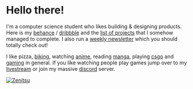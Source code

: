 # Hello there! 

I'm a computer science student who likes building & designing products. Here is my [behance](https://www.behance.net/calatop) / [dribbble](https://dribbble.com/calatop) and the [list of projects](https://github.com/Calatop/Calatop/blob/main/projects.md) that I somehow managed to complete. I also run a [weekly newsletter](https://tanoshi.substack.com/) which you should totally check out!
  
I like pizza, [biking](https://www.strava.com/athletes/51964595), watching [anime](https://myanimelist.net/animelist/Calatop), reading [manga](https://myanimelist.net/mangalist/Calatop),  playing [csgo](https://settings.gg/player/279387466) and [gaming](https://steamcommunity.com/id/calatop) in general. If you like watching people play games jump over to my [livestream](https://www.youtube.com/channel/UCIal5uyyIBPUFq5rLkhLqjg) or join my massive [discord](https://discord.com/invite/shfnNRN) server.

<a href="https://zenitsu.me/cal" target="_blank" style='margin-right:0px; margin-top:5px'><img align="center" src="https://media.discordapp.net/attachments/771307030404399115/926464453992652810/ddm5j17-956ee931-9269-4b18-8d0b-a07455c3eeb0_1.gif" alt="Zenitsu"/></a>
